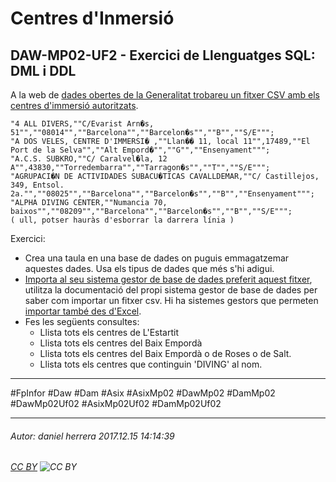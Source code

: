 # Centres d'Inmersió
## DAW-MP02-UF2 - Exercici de Llenguatges SQL: DML i DDL
A la web de [dades obertes de la Generalitat trobareu un fitxer CSV amb els centres d'immersió autoritzats](https://analisi.transparenciacatalunya.cat/Cultura-oci/Centres-d-immersi-autoritzats/3jn4-wzix).



```csv
"4 ALL DIVERS,""C/Evarist Arn�s, 51"",""08014"",""Barcelona"",""Barcelon�s"",""B"",""S/E""";
"A DOS VELES, CENTRE D'IMMERSI� ,""Llan�� 11, local 11"",17489,""El Port de la Selva"",""Alt Empord�"",""G"",""Ensenyament""";
"A.C.S. SUBKRO,""C/ Caralvel�la, 12 A"",43830,""Torredembarra"",""Tarragon�s"",""T"",""S/E""";
"AGRUPACI�N DE ACTIVIDADES SUBACU�TICAS CAVALLDEMAR,""C/ Castillejos, 349, Entsol. 2a."",""08025"",""Barcelona"",""Barcelon�s"",""B"",""Ensenyament""";
"ALPHA DIVING CENTER,""Numancia 70, baixos"",""08209"",""Barcelona"",""Barcelon�s"",""B"",""S/E""";
( ull, potser hauràs d'esborrar la darrera línia )
```

Exercici:

* Crea una taula en una base de dades on puguis emmagatzemar aquestes dades. Usa els tipus de dades que més s'hi adigui.
* [Importa al seu sistema gestor de base de dades preferit aquest fitxer](https://host4asp.net/import-csv-file-using-sql-server-management-studio/), utilitza la documentació del propi sistema gestor de base de dades per saber com importar un fitxer csv. Hi ha sistemes gestors que permeten [importar també des d'Excel](https://docs.microsoft.com/en-us/sql/integration-services/import-export-data/start-the-sql-server-import-and-export-wizard).
* Fes les següents consultes:
    * Llista tots els centres de L'Estartit
    * Llista tots els centres del Baix Empordà
    * Llista tots els centres del Baix Empordà o de Roses o de Salt.
    * Llista tots els centres que continguin 'DIVING' al nom.

---

#FpInfor #Daw #Dam #Asix #AsixMp02 #DawMp02 #DamMp02 #DawMp02Uf02 #AsixMp02Uf02 #DamMp02Uf02

---

###### Autor: daniel herrera 2017.12.15 14:14:39
###### [CC BY](https://creativecommons.org/licenses/by/4.0/) ![CC BY](https://licensebuttons.net/l/by/3.0/80x15.png)
